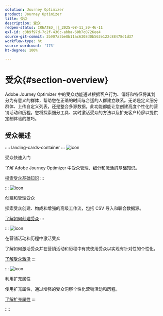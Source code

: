 ```yaml
---
solution: Journey Optimizer
product: Journey Optimizer
title: 受众
description: 受众
redpen-status: CREATED_||_2025-08-11_20-46-11
exl-id: c3b9f97d-7c2f-436c-abba-60b7c0726ee4
source-git-commit: 2b907a3be8b11ac6308d0b563e122c88478d1d37
workflow-type: ht
source-wordcount: '173'
ht-degree: 100%

---
```


# 受众{#section-overview}

Adobe Journey Optimizer 中的受众功能通过根据客户行为、偏好和特征将其划分为有意义的群体，帮助您在正确的时间与合适的人群建立联系。无论是定义细分群体、上传自定义列表，还是整合多源数据，此功能都能让您创建高度个性化的营销活动和历程。您将探索细分工具、实时激活受众的方法以及扩充客户轮廓以提供定制体验的技巧。

## 受众概述

:::: landing-cards-container
:::
![icon](https://cdn.experienceleague.adobe.com/icons/circle-play.svg)

受众快速入门

了解 Adobe Journey Optimizer 中受众管理、细分和激活的基础知识。

[探索受众基础知识](../using/audience/about-audiences.md)
:::

:::
![icon](https://cdn.experienceleague.adobe.com/icons/list-check.svg)

创建和管理受众

探索受众创建、构成和增强的高级工作流，包括 CSV 导入和联合数据源。

[了解如何创建受众](create-landing-page.md)
:::

:::
![icon](https://cdn.experienceleague.adobe.com/icons/bullseye.svg)

在营销活动和历程中激活受众

了解如何激活受众并在营销活动和历程中有效使用受众以实现有针对性的个性化。

[了解受众激活](../using/audience/target-audiences.md)
:::

:::
![icon](https://cdn.experienceleague.adobe.com/icons/puzzle-piece.svg)

利用扩充属性

使用扩充属性，通过增强的受众洞察个性化营销活动和历程。

[了解扩充属性](../using/audience/enrichment-attributes.md)
:::

::::
